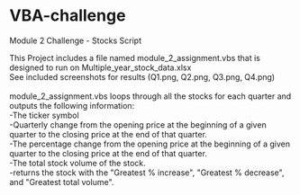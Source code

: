 # VBA-challenge
Module 2 Challenge - Stocks Script

This Project includes a file named module_2_assignment.vbs that is designed to run on Multiple_year_stock_data.xlsx<br />
See included screenshots for results (Q1.png, Q2.png, Q3.png, Q4.png)<br />
<br />
module_2_assignment.vbs loops through all the stocks for each quarter and outputs the following information:<br />
-The ticker symbol<br />
-Quarterly change from the opening price at the beginning of a given quarter to the closing price at the end of that quarter.<br />
-The percentage change from the opening price at the beginning of a given quarter to the closing price at the end of that quarter.<br />
-The total stock volume of the stock.<br />
-returns the stock with the "Greatest % increase", "Greatest % decrease", and "Greatest total volume".<br />
